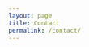 ```yaml
---
layout: page
title: Contact
permalink: /contact/
---
```

<div class='contact-form'>

<script type="text/javascript">
//<![CDATA[
<!--
var x="function f(x){var i,o=\"\",l=x.length;for(i=l-1;i>=0;i--) {try{o+=x.c" +
"harAt(i);}catch(e){}}return o;}f(\")\\\"function f(x,y){var i,o=\\\"\\\\\\\""+
"\\\\,l=x.length;for(i=0;i<l;i++){if(i<77)y++;y%=127;o+=String.fromCharCode(" +
"x.charCodeAt(i)^(y++));}return o;}f(\\\"\\\\*?1!;=4(p\\\\\\\\027\\\\\\\\020" +
"\\\\\\\\r\\\\\\\\022\\\\\\\\r\\\\\\\\006\\\\\\\\002FRN\\\\\\\\022\\\\\\\\03" +
"1\\\\\\\\n\\\\\\\\027\\\\\\\\\\\\\\\\\\\\\\\\023dwmhm6Q-A\\\\\\\\\\\\\\\\FC" +
"E9=~BWLHG\\\\\\\\026q\\\\\\\\rYGAG\\\\\\\\003\\\\\\\\024\\\\\\\\022Y.1(499(" +
"*\\\\\\\\177::x2>4+\\\\\\\\000\\\\\\\\016\\\\\\\\n\\\\\\\\025\\\\\\\\001)\\" +
"\\\\\\r\\\\\\\\006\\\\\\\\r\\\\\\\\004\\\\\\\\002A\\\\\\\\023\\\\\\\\036\\\\"+
"\\\\037/VU\\\\\\\\025\\\\\\\\033\\\\\\\\031\\\\\\\\n\\\\\\\\tF _\\\\\\\\035" +
"oovbgq+ag{gW.3R}L\\\\\\\\17723(|xgmm:oem{\\\\\\\\\\\"\\\\|\\\\\\\\003GNELJ{" +
"\\\\\\\\n\\\\\\\\tDJAH\\\\\\\\023s\\\\\\\\022T_R]Yj\\\\\\\\025\\\\\\\\030IV" +
"Z_XVP,%'1y\\\\\\\\031d\\\\\\\\036'<8k) /&<\\\\\\\\rps797$+d\\\\\\\\006y?20+" +
"\\\\\\\\001\\\\\\\\002\\\\\\\\026N\\\\\\\\001\\\\\\\\010\\\\\\\\007\\\\\\\\" +
"016\\\\\\\\0045HK\\\\\\\\036\\\\\\\\010\\\\\\\\037\\\\\\\\032\\\\\\\\031\\\\"+
"\\\\003\\\\\\\\027\\\\\\\\027J)\\\\\\\\004+\\\\\\\\026YZG\\\\\\\\010\\\\\\\\"+
"030\\\\\\\\006t`pfe%hfel7W.`k|cpuvH76ttxih!A<|OOVBGQ\\\\\\\\013JMZYJKHr\\\\" +
"\\\\r\\\\\\\\020A^RWP^XT]_I\\\\\\\\001a\\\\\\\\034f/40c) 54)./\\\\\\\\027nm" +
"< '\\\\\\\\\\\"\\\\o\\\\\\\\017vdf\\\\\\\\013zy(>-(7-\\\\\\\\005\\\\\\\\005" +
"\\\\\\\\\\\\\\\\_K\\\\\\\\021\\\\\\\\003\\\\\\\\037\\\\\\\\034\\\\\\\\010\\" +
"\\\\\\030\\\\\\\\016\\\\\\\\rS2\\\\\\\\035,\\\\\\\\037RSH\\\\\\\\027\\\\\\\\"+
"003\\\\\\\\003\\\\\\\\014\\\\\\\\026\\\\\\\\024[\\\\\\\\037\\\\\\\\021\\\\\\"+
"\\037sr?_&fii|hi\\\\\\\\177!~{m}xfO65bnh|'G>nk}MHV\\\\\\\\177\\\\\\\\006\\\\"+
"\\\\033uBFM\\\\\\\\026\\\\\\\\004NXZ[__\\\\\\\\014oFiX\\\\\\\\013\\\\\\\\02" +
"7_UIQ\\\\\\\\003\\\\\\\\034\\\\\\\\026{qy\\\"\\\\,77)\\\"(f};)lo,0(rtsbus.o" +
" nruter};)i(tArahc.x=+o{)--i;0=>i;1-l=i(rof}}{)e(hctac};l=+l;x=+x{yrt{)55=!" +
")31/l(tAedoCrahc.x(elihw;lo=l,htgnel.x=lo,\\\"\\\"=o,i rav{)x(f noitcnuf\")" ;
while(x=eval(x));
//-->
//]]>
</script>

</div>
